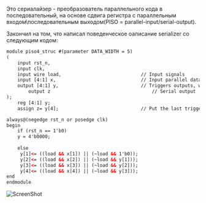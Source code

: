 Это сериалайзер - преобразователь параллельного кода в последовательный, на основе сдвига регистра
с параллельным входом\последовательным выходом(PISO = parallel-input/serial-output).

Закончил на том, что написал поведенческое оаписание serializer  со следующим кодом:

```html
module piso4_struc #(parameter DATA_WIDTH = 5) 
(
    input rst_n, 
	input clk,
	input wire load,                             // Input signals	
	input [4:1] x,                               // Input parallel data
	output [4:1] y,                              // Triggers outputs, wich goes to the next trigger
    	output z                                     // Serial output   
);
	reg [4:1] y;
	assign z= y[4];                              // Put the last trigger data to serial output

always@(negedge rst_n or posedge clk)
begin
    if (rst_n == 1'b0)
    y = 4'b0000;
    
    else
     y[1]<= ((load && x[1]) || (~load && 1'b0));
     y[2]<= ((load && x[2]) || (~load && y[1])); 
     y[3]<= ((load && x[3]) || (~load && y[2]));
     y[4]<= ((load && x[4]) || (~load && y[3]));    
end
endmodule

```

![ScreenShot](https://raw.githubusercontent.com/sht4nigga/FPGA/Assign_Reg/JbFPGA/Transceiver/Serializer/Behavioral/Behavioral%20srlzr.jpg)
